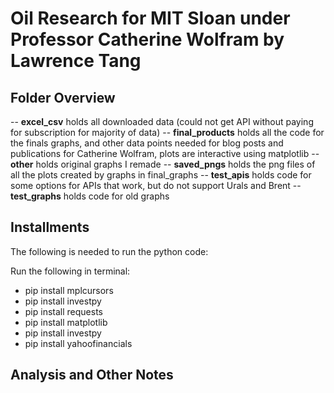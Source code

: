 # Oil Research for MIT Sloan under Professor Catherine Wolfram by Lawrence Tang

## Folder Overview

-- **excel_csv** holds all downloaded data (could not get API without paying for subscription for majority of data)
-- **final_products** holds all the code for the finals graphs, and other data points needed for blog posts and publications for Catherine Wolfram, plots are interactive using matplotlib
-- **other** holds original graphs I remade
-- **saved_pngs** holds the png files of all the plots created by graphs in final_graphs
-- **test_apis** holds code for some options for APIs that work, but do not support Urals and Brent
-- **test_graphs** holds code for old graphs

## Installments

The following is needed to run the python code:

Run the following in terminal:
- pip install mplcursors
- pip install investpy
- pip install requests
- pip install matplotlib
- pip install investpy
- pip install yahoofinancials

## Analysis and Other Notes

